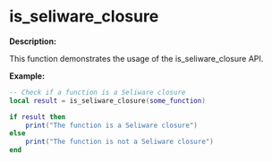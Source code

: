 # is_seliware_closure

**Description:**

This function demonstrates the usage of the is_seliware_closure API.

**Example:**

```lua
-- Check if a function is a Seliware closure
local result = is_seliware_closure(some_function)

if result then
    print("The function is a Seliware closure")
else
    print("The function is not a Seliware closure")
end
```
